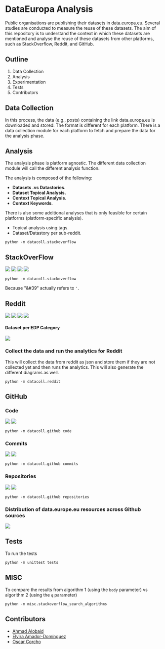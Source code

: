 # DataEuropa Analysis

Public organisations are publishing their datasets in data.europa.eu. Several studies are conducted to measure the reuse of these datasets. The aim of this repository is to understand the context in which these datasets are mentioned and analyse the reuse of these datasets from other platforms, such as StackOverflow, Reddit, and GitHub.

[//]: # (Repository for the analysis of data.europa.eu done in task 3.4)


## Outline
1. Data Collection 
2. Analysis 
3. Experimentation
4. Tests
5. Contributors


## Data Collection
In this process, the data (e.g., posts) containing the link data.europa.eu is downloaded and stored. The format is different for each platform. There is a data collection module for each platform to fetch and prepare the data for the analysis phase. 


## Analysis
The analysis phase is platform agnostic. The different data collection module will call the different analysis function. 

The analysis is composed of the following:
* **Datasets .vs Datastories.**
* **Dataset Topical Analysis.**
* **Context Topical Analysis.**
* **Context Keywords.**

There is also some additional analyses that is only feasible for certain platforms (platform-specific analysis).
* Topical analysis using tags.
* Dataset/Datastory per sub-reddit.



```
python -m datacoll.stackoverflow
```


## StackOverFlow
![](stackoverflow_tags.svg)
![](stackoverflow_datasets_cats.svg)
![](stackoverflow_cat.svg)
![](stackoverflow_keywords.svg)


```
python -m datacoll.stackoverflow
```

Because "&#39" actually refers to `'`. 

## Reddit
![](reddit_cat.svg)
![](reddit_cat_per_sub.svg)
![](reddit_class.svg) 
![](reddit_keywords.svg)
#### Dataset per EDP Category
![](reddit_datasets_cats.svg) 

### Collect the data and run the analytics for Reddit
This will collect the data from reddit as json and store them if they are not collected yet and
then runs the analytics. This will also generate the different diagrams as well.
```
python -m datacoll.reddit
```


## GitHub
### Code
![](github_code.svg)
![](github_code_class.svg)
```
python -m datacoll.github code
```

### Commits
![](github_commits.svg)
![](github_commits_class.svg)
```
python -m datacoll.github commits
```


### Repositories
![](github_repositories.svg)
![](github_repositories_class.svg)
```
python -m datacoll.github repositories
```
### Distribution of data.europe.eu resources across Github sources
![](data_europe_distribution.svg)



## Tests
To run the tests
```
python -m unittest tests
```

## MISC
To compare the results from algorithm 1 (using the `body` parameter) vs algorithm 2 (using the `q` parameter)
```
python -m misc.stackoverflow_search_algorithms
```

## Contributors
* [Ahmad Alobaid](https://github.com/ahmad88me)
* [Elvira Amador-Domínguez](https://github.com/eamadord)
* [Oscar Corcho](https://github.com/ocorcho)